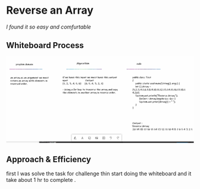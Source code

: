 # Reverse an Array

 *I found it so easy and comfurtable*

## Whiteboard Process

![image](../img/challenge1.PNG)

## Approach & Efficiency

first I was solve the task for challenge thin start doing the whiteboard and it take about 1 hr to complete .